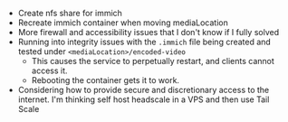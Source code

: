 
- Create nfs share for immich
- Recreate immich container when moving mediaLocation
- More firewall and accessibility issues that I don't know if I fully solved
- Running into integrity issues with the `.immich` file being created and tested under `<mediaLocation>/encoded-video`
	- This causes the service to perpetually restart, and clients cannot access it.
	- Rebooting the container gets it to work.
- Considering how to provide secure and discretionary access to the internet. I'm thinking self host headscale in a VPS and then use Tail Scale